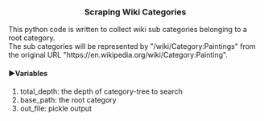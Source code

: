 <h3 align="center">Scraping Wiki Categories</h3>
<div align="left">
This python code is written to collect wiki sub categories belonging to a root category.<br>
The sub categories will be represented by "/wiki/Category:Paintings" from the original URL "https://en.wikipedia.org/wiki/Category:Painting". </br>
<h4>&#x25BA;Variables</h4>
<ol>
<li> total_depth: the depth of category-tree to search
<li> base_path: the root category
<li> out_file: pickle output
</ol>
